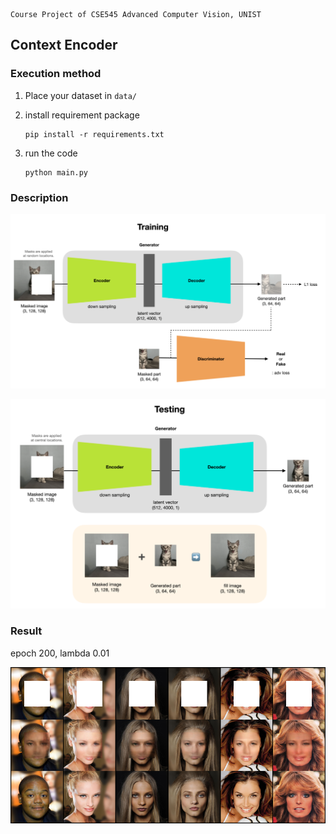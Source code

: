 ```
Course Project of CSE545 Advanced Computer Vision, UNIST
```

## Context Encoder

### Execution method

1. Place your dataset in `data/`

2. install requirement package

   ```shell
   pip install -r requirements.txt
   ```

3. run the code

   ```shell
   python main.py
   ```

### Description

![](img/desc1.png)

![](img/desc2.png)

### Result

epoch 200, lambda 0.01

![](img/epo200_lam001.png)

